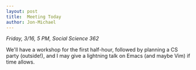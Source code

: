 ```yaml
---
layout: post
title:  Meeting Today
author: Jon-Michael
---
```


*Friday, 3/16, 5 PM, Social Science 362*

We'll have a workshop for the first half-hour, followed by planning a CS party
(outside!), and I may give a lightning talk on Emacs (and maybe Vim) if time
allows.
